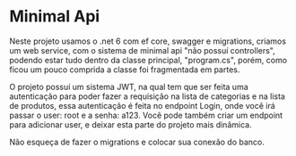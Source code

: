 # Minimal Api

Neste projeto usamos o .net 6 com ef core, swagger e migrations, criamos um web service, com o sistema de minimal api "não possuí controllers", podendo estar tudo dentro da classe principal, "program.cs", porém, como ficou um pouco comprida a classe foi fragmentada em partes.

O projeto possuí um sistema JWT, na qual tem que ser feita uma autenticação para poder fazer a requisição na lista de categorias e na lista de produtos, essa autenticação é feita no endpoint Login, onde você irá passar o user: root e a senha: a123. Você pode também criar um endpoint para adicionar user, e deixar esta parte do projeto mais dinâmica.

Não esqueça de fazer o migrations e colocar sua conexão do banco.
